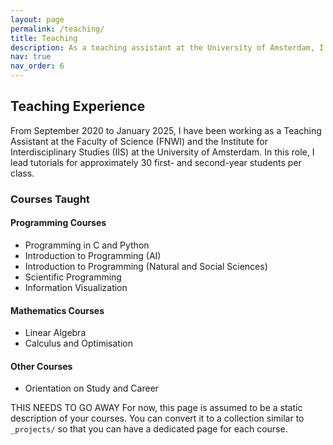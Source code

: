 ```yaml
---
layout: page
permalink: /teaching/
title: Teaching
description: As a teaching assistant at the University of Amsterdam, I've taught various programming and mathematics courses to undergraduate students.
nav: true
nav_order: 6
---
```


## Teaching Experience

From September 2020 to January 2025, I have been working as a Teaching Assistant at the Faculty of Science (FNWI) and the Institute for Interdisciplinary Studies (IIS) at the University of Amsterdam. In this role, I lead tutorials for approximately 30 first- and second-year students per class.

### Courses Taught

#### Programming Courses

- Programming in C and Python
- Introduction to Programming (AI)
- Introduction to Programming (Natural and Social Sciences)
- Scientific Programming
- Information Visualization

#### Mathematics Courses

- Linear Algebra
- Calculus and Optimisation

#### Other Courses

- Orientation on Study and Career

THIS NEEDS TO GO AWAY
For now, this page is assumed to be a static description of your courses. You can convert it to a collection similar to `_projects/` so that you can have a dedicated page for each course.
